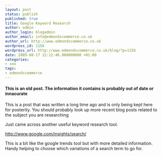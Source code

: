 ```yaml
---
layout: post
status: publish
published: true
title: Google Keyword Research
author: admin
author_login: blogadmin
author_email: info@edmondscommerce.co.uk
author_url: http://www.edmondscommerce.co.uk
wordpress_id: 1156
wordpress_url: http://www.edmondscommerce.co.uk/blog/?p=1156
date: 2009-08-17 12:12:46.000000000 +01:00
categories:
- seo
tags:
- edmondscommerce
---
```

<div class="oldpost"><h4>This is an old post. The information it contains is probably out of date or innacurate</h4>
<p>
This is a post that was written a long time ago and is only being kept here for posterity.
You should probably look up more recent blog posts related to the subject you are researching
</p>
</div>
Just came across another useful keyword research tool. 

<a href="http://www.google.com/insights/search/">http://www.google.com/insights/search/</a>

This is a bit like the google trends tool but with more detailed information. Handy helping to choose which variations of a search term to go for.

